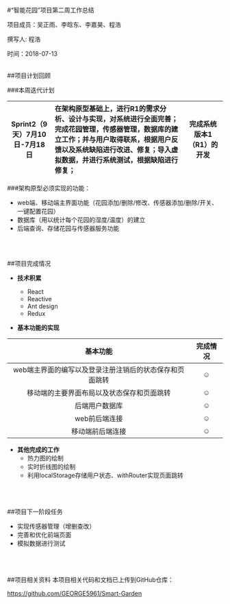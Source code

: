 #“智能花园”项目第二周工作总结

项目成员：吴正雨、李晗东、李嘉昊、程浩

撰写人: 程浩

时间：2018-07-13

<br />
##项目计划回顾

###本周迭代计划

Sprint2（9天）7月10日-7月18日 | 在架构原型基础上，进行R1的需求分析、设计与实现，对系统进行全面完善；完成花园管理，传感器管理，数据库的建立工作；并与用户取得联系，根据用户反馈以及系统缺陷进行改进、修复；导入虚拟数据，并进行系统测试，根据缺陷进行修复； | 完成系统版本1（R1）的开发
:-------------: | :------------- | :--------------:



###架构原型必须实现的功能：

* web端、移动端主界面功能（花园添加/删除/修改、传感器添加/删除/开关、一键配置花园）
* 数据库（用以统计每个花园的湿度/温度）的建立
* 后端查询、存储花园与传感器服务功能

<br />
<br />


##项目完成情况
* **技术积累**
	 + React
	 + Reactive
	 + Ant design
	 + Redux
	 
* **基本功能的实现**

| 基本功能  | 完成情况 | 
|:-------------: |:---------------:| 
| web端主界面的编写以及登录注册注销后的状态保存和页面跳转     |  ☺️  |
| 移动端的主要界面布局以及状态保存和页面跳转      | ☺️        | 
| 后端用户数据库 | ☺️        |       
| web前后端连接 | ☺️        |        
| 移动端前后端连接 | ☺️        |        



* **其他完成的工作**
	+ 热力图的绘制
	+ 实时折线图的绘制
	+ 利用localStorage存储用户状态、withRouter实现页面跳转

<br /><br />	
##项目下一阶段任务
* 实现传感器管理（增删查改）
* 完善和优化前端页面
* 模拟数据进行测试
	
<br /><br />	
##项目相关资料
本项目相关代码和文档已上传到GitHub仓库：

<https://github.com/GEORGE5961/Smart-Garden>
	


